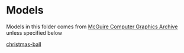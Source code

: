 # Models

Models in this folder comes from [McGuire Computer Graphics Archive](https://casual-effects.com/data/) unless specified below  

[christmas-ball](https://sketchfab.com/3d-models/christmas-ball-36868988285f4b60b3e389e1aa1bab3f)